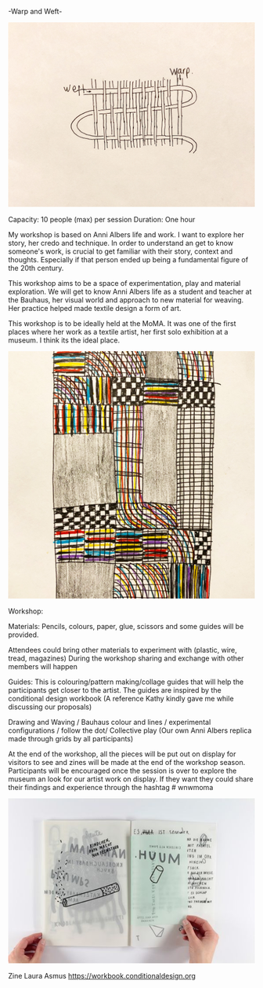 -Warp and Weft-

![](img/wnw.JPG) 

Capacity: 10 people (max) per session
Duration: One hour


My workshop is based on Anni Albers life and work. I want to explore her story, her credo and technique. 
In order to understand an get to know someone's work, is crucial to get familiar with their story, context 
and thoughts. Especially if that person ended up being a fundamental figure of the 20th century. 

This workshop aims to be a space of experimentation, play and material exploration. We will get to know 
Anni Albers life as a student and teacher at the Bauhaus, her visual world and approach to new material for 
weaving. Her practice helped made textile design a form of art.  

This workshop is to be ideally held at the MoMA. It was one of the first places where her work as a textile 
artist, her first solo exhibition at a museum. I think its the ideal place.

![](img/ann.jpg)


Workshop:

Materials: Pencils, colours,  paper, glue, scissors and some guides will be provided.

Attendees could bring other materials to experiment with (plastic, wire, tread, magazines) During the workshop 
sharing and exchange with other members will happen

Guides: This is colouring/pattern making/collage guides that will help the participants get closer to the 
artist. The guides are inspired by the conditional design workbook (A reference Kathy kindly gave me while 
discussing our proposals) 


Drawing and Waving / Bauhaus colour and lines / experimental configurations / follow the dot/ Collective 
play (Our own Anni Albers replica made through grids by all participants)


At the end of the workshop, all the pieces will be put out on display for visitors to see and zines will be 
made at the end of the workshop season. Participants will be encouraged once the session is over to explore 
the museum an look for our artist work on display. If they want they could share their findings and experience 
through the hashtag # wnwmoma

![](img/zine.jpg)

Zine Laura Asmus
https://workbook.conditionaldesign.org
